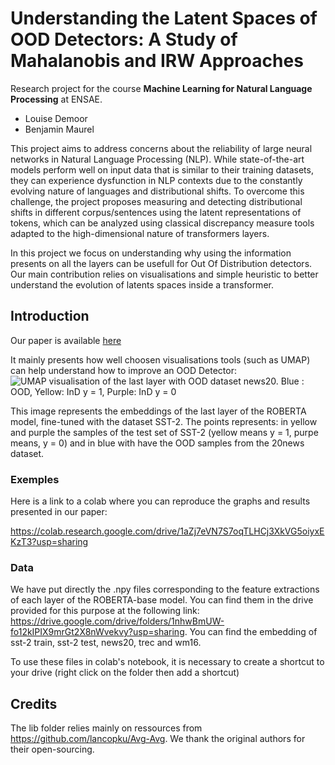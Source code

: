 # Understanding the Latent Spaces of OOD Detectors: A Study of Mahalanobis and IRW Approaches

Research project for the course **Machine Learning for Natural Language Processing** at ENSAE.

* Louise Demoor
* Benjamin Maurel

This project aims to address concerns about the reliability of large neural networks in Natural Language Processing (NLP).
While state-of-the-art models perform well on input data that is similar to their training datasets, they can experience dysfunction in NLP contexts due to the constantly evolving nature of languages and distributional shifts. To overcome this challenge, the project proposes measuring and detecting distributional shifts in different corpus/sentences using the latent representations of tokens, which can be analyzed using classical discrepancy measure tools adapted to the high-dimensional nature of transformers layers.

In this project we focus on understanding why using the information presents on all the layers can be usefull for Out Of Distribution detectors. Our main contribution relies on visualisations and simple heuristic to better understand the evolution of latents spaces inside a transformer.

## Introduction

Our paper is available [here](https://github.com/BenJMaurel/NLP_project/blob/cc6ae3bacc7f5ff17554b8385ffccbb753acc35b/NLP_project_1_LD_BM.pdf)

It mainly presents how well choosen visualisations tools (such as UMAP) can help understand how to improve an OOD Detector:
![UMAP visualisation of the last layer with OOD dataset news20. Blue : OOD, Yellow: InD y = 1, Purple: InD y = 0](https://user-images.githubusercontent.com/57131516/225563189-23a663bb-85fb-4540-bdbb-7e1ab9a2f34c.png)

This image represents the embeddings of the last layer of the ROBERTA model, fine-tuned with the dataset SST-2. The points represents: in yellow and purple the samples of the test set of SST-2 (yellow means y = 1, purpe means, y = 0) and in blue with have the OOD samples from the 20news dataset. 

### Exemples
Here is a link to a colab where you can reproduce the graphs and results presented in our paper:

https://colab.research.google.com/drive/1aZj7eVN7S7oqTLHCj3XkVG5oiyxEKzT3?usp=sharing

### Data

We have put directly the .npy files corresponding to the feature extractions of each layer of the ROBERTA-base model. You can find them in the drive provided for this purpose at the following link: https://drive.google.com/drive/folders/1nhwBmUW-fo12kIPIX9mrGt2X8nWvekvy?usp=sharing. You can find the embedding of sst-2 train, sst-2 test, news20, trec and wm16.

To use these files in colab's notebook, it is necessary to create a shortcut to your drive (right click on the folder then add a shortcut)

## Credits

The lib folder relies mainly on ressources from https://github.com/lancopku/Avg-Avg. 
We thank the original authors for their open-sourcing.
